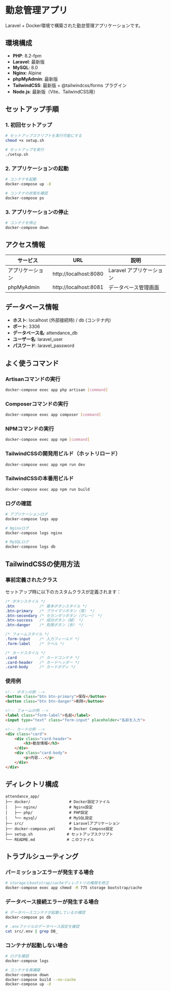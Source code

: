 # 勤怠管理アプリ

Laravel + Docker環境で構築された勤怠管理アプリケーションです。

## 環境構成

- **PHP**: 8.2-fpm
- **Laravel**: 最新版
- **MySQL**: 8.0
- **Nginx**: Alpine
- **phpMyAdmin**: 最新版
- **TailwindCSS**: 最新版 + @tailwindcss/forms プラグイン
- **Node.js**: 最新版（Vite、TailwindCSS用）

## セットアップ手順

### 1. 初回セットアップ

```bash
# セットアップスクリプトを実行可能にする
chmod +x setup.sh

# セットアップを実行
./setup.sh
```

### 2. アプリケーションの起動

```bash
# コンテナを起動
docker-compose up -d

# コンテナの状態を確認
docker-compose ps
```

### 3. アプリケーションの停止

```bash
# コンテナを停止
docker-compose down
```

## アクセス情報

| サービス | URL | 説明 |
|---------|-----|------|
| アプリケーション | http://localhost:8080 | Laravel アプリケーション |
| phpMyAdmin | http://localhost:8081 | データベース管理画面 |

## データベース情報

- **ホスト**: localhost (外部接続時) / db (コンテナ内)
- **ポート**: 3306
- **データベース名**: attendance_db
- **ユーザー名**: laravel_user
- **パスワード**: laravel_password

## よく使うコマンド

### Artisanコマンドの実行
```bash
docker-compose exec app php artisan [command]
```

### Composerコマンドの実行
```bash
docker-compose exec app composer [command]
```

### NPMコマンドの実行
```bash
docker-compose exec app npm [command]
```

### TailwindCSSの開発用ビルド（ホットリロード）
```bash
docker-compose exec app npm run dev
```

### TailwindCSSの本番用ビルド
```bash
docker-compose exec app npm run build
```

### ログの確認
```bash
# アプリケーションログ
docker-compose logs app

# Nginxログ
docker-compose logs nginx

# MySQLログ
docker-compose logs db
```

## TailwindCSSの使用方法

### 事前定義されたクラス

セットアップ時に以下のカスタムクラスが定義されます：

```css
/* ボタンスタイル */
.btn           /* 基本ボタンスタイル */
.btn-primary   /* プライマリボタン（青） */
.btn-secondary /* セカンダリボタン（グレー） */
.btn-success   /* 成功ボタン（緑） */
.btn-danger    /* 危険ボタン（赤） */

/* フォームスタイル */
.form-input    /* 入力フィールド */
.form-label    /* ラベル */

/* カードスタイル */
.card          /* カードコンテナ */
.card-header   /* カードヘッダー */
.card-body     /* カードボディ */
```

### 使用例

```html
<!-- ボタンの例 -->
<button class="btn btn-primary">保存</button>
<button class="btn btn-danger">削除</button>

<!-- フォームの例 -->
<label class="form-label">名前</label>
<input type="text" class="form-input" placeholder="名前を入力">

<!-- カードの例 -->
<div class="card">
    <div class="card-header">
        <h3>勤怠情報</h3>
    </div>
    <div class="card-body">
        <p>内容...</p>
    </div>
</div>
```

## ディレクトリ構成

```
attendance_app/
├── docker/                 # Docker設定ファイル
│   ├── nginx/              # Nginx設定
│   ├── php/                # PHP設定
│   └── mysql/              # MySQL設定
├── src/                    # Laravelアプリケーション
├── docker-compose.yml      # Docker Compose設定
├── setup.sh               # セットアップスクリプト
└── README.md              # このファイル
```

## トラブルシューティング

### パーミッションエラーが発生する場合
```bash
# storageとbootstrap/cacheディレクトリの権限を修正
docker-compose exec app chmod -R 775 storage bootstrap/cache
```

### データベース接続エラーが発生する場合
```bash
# データベースコンテナが起動しているか確認
docker-compose ps db

# .envファイルのデータベース設定を確認
cat src/.env | grep DB_
```

### コンテナが起動しない場合
```bash
# ログを確認
docker-compose logs

# コンテナを再構築
docker-compose down
docker-compose build --no-cache
docker-compose up -d
```
